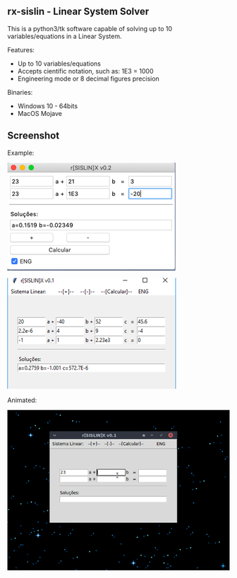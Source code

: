 rx-sislin  -  Linear System Solver
----------------------------------

This is a python3/tk software capable of solving up to 10 variables/equations in a Linear System.

Features:
- Up to 10 variables/equations
- Accepts cientific notation, such as: 1E3 = 1000
- Engineering mode or 8 decimal figures precision

Binaries:
- Windows 10 - 64bits 
- MacOS Mojave

Screenshot
----------
Example:

![Main Screen - MacOS](images/3.png)

![Main Screen - Windows](images/1.png)

Animated:

![Animated](images/2.gif)


